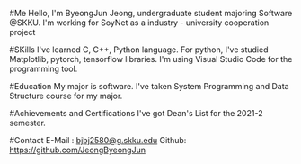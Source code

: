 #Me
Hello, I'm ByeongJun Jeong, undergraduate student majoring Software @SKKU.
I'm working for SoyNet as a industry - university cooperation project

#SKills
I've learned C, C++, Python language. 
For python, I've studied Matplotlib, pytorch, tensorflow libraries.
I'm using Visual Studio Code for the programming tool.

#Education
My major is software. 
I've taken System Programming and Data Structure course for my major. 

#Achievements and Certifications
I've got Dean's List for the 2021-2 semester.

#Contact
E-Mail : bjbj2580@g.skku.edu
Github: https://github.com/JeongByeongJun
